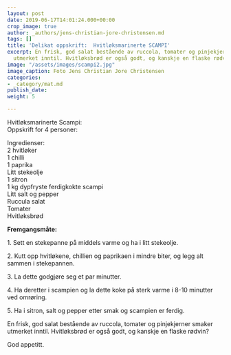 ```yaml
---
layout: post
date: 2019-06-17T14:01:24.000+00:00
crop_image: true
author: _authors/jens-christian-jore-christensen.md
tags: []
title: 'Delikat oppskrift:  Hvitløksmarinerte SCAMPI'
excerpt: En frisk, god salat bestående av ruccola, tomater og pinjekjerner smaker
  utmerket inntil. Hvitløksbrød er også godt, og kanskje en flaske rødvin?
image: "/assets/images/scampi2.jpg"
image_caption: Foto Jens Christian Jore Christensen
categories:
- _category/mat.md
publish_date: 
weight: 5

---
```

Hvitløksmarinerte Scampi:  
Oppskrift for 4 personer:

Ingredienser:  
2 hvitløker  
1 chilli  
1 paprika  
Litt stekeolje  
1 sitron  
1 kg dypfryste ferdigkokte scampi  
Litt salt og pepper  
Ruccula salat  
Tomater  
Hvitløksbrød

**Fremgangsmåte:**

1\. Sett en stekepanne på middels varme og ha i litt stekeolje.

2\. Kutt opp hvitløkene, chillien og paprikaen i mindre biter, og legg alt sammen i stekepannen.

3\. La dette godgjøre seg et par minutter.

4\. Ha deretter i scampien og la dette koke på sterk varme i 8-10 minutter ved omrøring.

5\. Ha i sitron, salt og pepper etter smak og scampien er ferdig.

En frisk, god salat bestående av ruccola, tomater og pinjekjerner smaker utmerket inntil. Hvitløksbrød er også godt, og kanskje en flaske rødvin?

God appetitt.